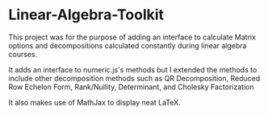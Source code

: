# Linear-Algebra-Toolkit

This project was for the purpose of adding an interface to calculate Matrix options and decompositions calculated constantly during linear algebra courses.

It adds an interface to numeric.js's methods but I extended the methods to include other decomposition methods such as QR Decomposition, Reduced Row Echelon Form, Rank/Nullity, Determinant, and Cholesky Factorization

It also makes use of MathJax to display neat LaTeX.

